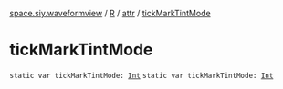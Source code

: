 [space.siy.waveformview](../../index.md) / [R](../index.md) / [attr](index.md) / [tickMarkTintMode](./tick-mark-tint-mode.md)

# tickMarkTintMode

`static var tickMarkTintMode: `[`Int`](https://kotlinlang.org/api/latest/jvm/stdlib/kotlin/-int/index.html)
`static var tickMarkTintMode: `[`Int`](https://kotlinlang.org/api/latest/jvm/stdlib/kotlin/-int/index.html)